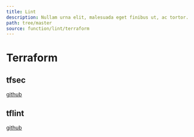 ```yaml
---
title: Lint
description: Nullam urna elit, malesuada eget finibus ut, ac tortor.
path: tree/master
source: function/lint/terraform
---
```


# Terraform

## tfsec

[github](https://github.com/liamg/tfsec)

## tflint

[github](https://github.com/terraform-linters/tflint)